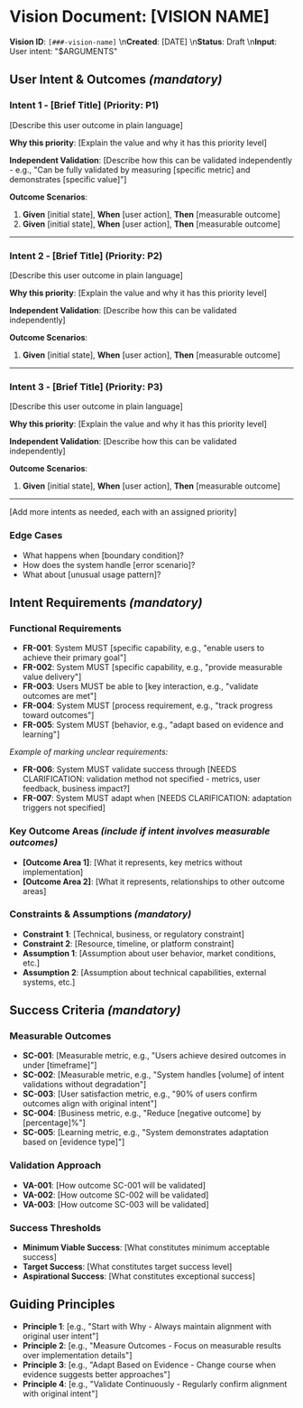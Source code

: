 # Vision Document: [VISION NAME]

**Vision ID**: `[###-vision-name]`  \n**Created**: [DATE]  \n**Status**: Draft  \n**Input**: User intent: "$ARGUMENTS"

## User Intent & Outcomes *(mandatory)*

<!-- 
  IMPORTANT: Intent statements should be PRIORITIZED by business/user value.
  Each intent must be MEASURABLE and INDEPENDENTLY VALIDATABLE - meaning if you implement just ONE of them,
  you should still have a viable outcome that delivers measurable value.
  
  Assign priorities (P1, P2, P3, etc.) to each intent, where P1 is the most critical.
  Think of each intent as a standalone outcome that can be:
  - Developed independently
  - Validated independently  
  - Delivered independently
  - Measured for impact independently
-->

### Intent 1 - [Brief Title] (Priority: P1)

[Describe this user outcome in plain language]

**Why this priority**: [Explain the value and why it has this priority level]

**Independent Validation**: [Describe how this can be validated independently - e.g., "Can be fully validated by measuring [specific metric] and demonstrates [specific value]"]

**Outcome Scenarios**:

1. **Given** [initial state], **When** [user action], **Then** [measurable outcome]
2. **Given** [initial state], **When** [user action], **Then** [measurable outcome]

---

### Intent 2 - [Brief Title] (Priority: P2)

[Describe this user outcome in plain language]

**Why this priority**: [Explain the value and why it has this priority level]

**Independent Validation**: [Describe how this can be validated independently]

**Outcome Scenarios**:

1. **Given** [initial state], **When** [user action], **Then** [measurable outcome]

---

### Intent 3 - [Brief Title] (Priority: P3)

[Describe this user outcome in plain language]

**Why this priority**: [Explain the value and why it has this priority level]

**Independent Validation**: [Describe how this can be validated independently]

**Outcome Scenarios**:

1. **Given** [initial state], **When** [user action], **Then** [measurable outcome]

---

[Add more intents as needed, each with an assigned priority]

### Edge Cases

<!-- 
  ACTION REQUIRED: The content in this section represents placeholders.
  Fill them out with the right edge cases.
-->

- What happens when [boundary condition]?
- How does the system handle [error scenario]?
- What about [unusual usage pattern]?

## Intent Requirements *(mandatory)*

<!-- 
  ACTION REQUIRED: The content in this section represents placeholders. 
  Fill them out with the right intent requirements.
-->

### Functional Requirements

- **FR-001**: System MUST [specific capability, e.g., "enable users to achieve their primary goal"]
- **FR-002**: System MUST [specific capability, e.g., "provide measurable value delivery"]  
- **FR-003**: Users MUST be able to [key interaction, e.g., "validate outcomes are met"]
- **FR-004**: System MUST [process requirement, e.g., "track progress toward outcomes"]
- **FR-005**: System MUST [behavior, e.g., "adapt based on evidence and learning"]

*Example of marking unclear requirements:*

- **FR-006**: System MUST validate success through [NEEDS CLARIFICATION: validation method not specified - metrics, user feedback, business impact?]
- **FR-007**: System MUST adapt when [NEEDS CLARIFICATION: adaptation triggers not specified]

### Key Outcome Areas *(include if intent involves measurable outcomes)*

- **[Outcome Area 1]**: [What it represents, key metrics without implementation]
- **[Outcome Area 2]**: [What it represents, relationships to other outcome areas]

### Constraints & Assumptions *(mandatory)*

- **Constraint 1**: [Technical, business, or regulatory constraint]
- **Constraint 2**: [Resource, timeline, or platform constraint]
- **Assumption 1**: [Assumption about user behavior, market conditions, etc.]
- **Assumption 2**: [Assumption about technical capabilities, external systems, etc.]

## Success Criteria *(mandatory)*

<!-- 
  ACTION REQUIRED: Define measurable success criteria.
  These must be technology-agnostic and measurable.
-->

### Measurable Outcomes

- **SC-001**: [Measurable metric, e.g., "Users achieve desired outcomes in under [timeframe]"]
- **SC-002**: [Measurable metric, e.g., "System handles [volume] of intent validations without degradation"]
- **SC-003**: [User satisfaction metric, e.g., "90% of users confirm outcomes align with original intent"]
- **SC-004**: [Business metric, e.g., "Reduce [negative outcome] by [percentage]%"]
- **SC-005**: [Learning metric, e.g., "System demonstrates adaptation based on [evidence type]"]

### Validation Approach

- **VA-001**: [How outcome SC-001 will be validated]
- **VA-002**: [How outcome SC-002 will be validated]
- **VA-003**: [How outcome SC-003 will be validated]

### Success Thresholds

- **Minimum Viable Success**: [What constitutes minimum acceptable success]
- **Target Success**: [What constitutes target success level]
- **Aspirational Success**: [What constitutes exceptional success]

## Guiding Principles

<!-- 
  These principles should guide all implementation decisions for this vision.
  They should be actionable and testable against implementation approaches.
-->

- **Principle 1**: [e.g., "Start with Why - Always maintain alignment with original user intent"]
- **Principle 2**: [e.g., "Measure Outcomes - Focus on measurable results over implementation details"]
- **Principle 3**: [e.g., "Adapt Based on Evidence - Change course when evidence suggests better approaches"]
- **Principle 4**: [e.g., "Validate Continuously - Regularly confirm alignment with original intent"]